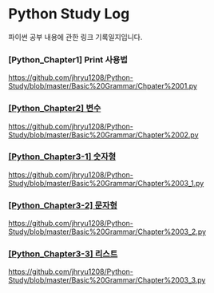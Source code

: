 <h1>Python Study Log</h1>
파이썬 공부 내용에 관한 링크 기록일지입니다.

<h3>[Python_Chapter1] Print 사용법</h3>
<a href = "https://github.com/jhryu1208/Python-Study/blob/master/Basic%20Grammar/Chpater%2001.py">https://github.com/jhryu1208/Python-Study/blob/master/Basic%20Grammar/Chpater%2001.py

<h3>[Python_Chapter2] 변수</h3>
<a href = "https://github.com/jhryu1208/Python-Study/blob/master/Basic%20Grammar/Chapter%2002.py">https://github.com/jhryu1208/Python-Study/blob/master/Basic%20Grammar/Chapter%2002.py

<h3>[Python_Chapter3-1] 숫자형</h3>
<a href = "https://github.com/jhryu1208/Python-Study/blob/master/Basic%20Grammar/Chapter%2003_1.py">https://github.com/jhryu1208/Python-Study/blob/master/Basic%20Grammar/Chapter%2003_1.py

<h3>[Python_Chapter3-2] 문자형</h3>
<a href = "https://github.com/jhryu1208/Python-Study/blob/master/Basic%20Grammar/Chapter%2003_2.py">https://github.com/jhryu1208/Python-Study/blob/master/Basic%20Grammar/Chapter%2003_2.py

<h3>[Python_Chapter3-3] 리스트</h3>
<a href = "https://github.com/jhryu1208/Python-Study/blob/master/Basic%20Grammar/Chapter%2003_3.py">https://github.com/jhryu1208/Python-Study/blob/master/Basic%20Grammar/Chapter%2003_3.py

